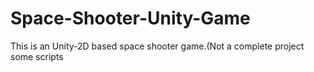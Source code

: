 # Space-Shooter-Unity-Game
This is an Unity-2D based space shooter game.(Not a complete project some scripts
